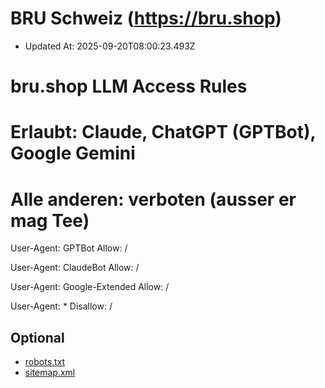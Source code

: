 # BRU Schweiz (https://bru.shop)

- Updated At: 2025-09-20T08:00:23.493Z

# bru.shop LLM Access Rules
# Erlaubt: Claude, ChatGPT (GPTBot), Google Gemini
# Alle anderen: verboten (ausser er mag Tee)


User-Agent: GPTBot
Allow: /

User-Agent: ClaudeBot
Allow: /

User-Agent: Google-Extended
Allow: /

User-Agent: *
Disallow: /

## Optional

- [robots.txt](https://bru.shop/robots.txt)
- [sitemap.xml](https://bru.shop/sitemap.xml)
